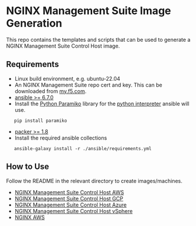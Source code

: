 # NGINX Management Suite Image Generation

This repo contains the templates and scripts that can be used to generate a NGINX Management Suite Control Host image.

## Requirements

- Linux build environment, e.g. ubuntu-22.04
- An NGINX Management Suite repo cert and key. This can be downloaded from [my.f5.com](my.f5.com).
- [ansible >= 6.7.0](https://docs.ansible.com/ansible/latest/installation_guide/intro_installation.html)
- Install the [Python Paramiko](https://pypi.org/project/paramiko/) library for the [python interpreter](https://docs.ansible.com/ansible-core/devel/reference_appendices/interpreter_discovery.html) ansible will use.  
```
   pip install paramiko
```
- [packer >= 1.8](https://developer.hashicorp.com/packer/downloads)
- Install the required ansible collections

```
   ansible-galaxy install -r ./ansible/requirements.yml
```

## How to Use

Follow the README in the relevant directory to create images/machines.

- [NGINX Management Suite Control Host AWS](nms/aws/README.md)
- [NGINX Management Suite Control Host GCP](nms/gcp/README.md)
- [NGINX Management Suite Control Host Azure](nms/azure/README.md)
- [NGINX Management Suite Control Host vSphere](nms/vsphere/README.md)
- [NGINX AWS](nginx/aws/README.md)
